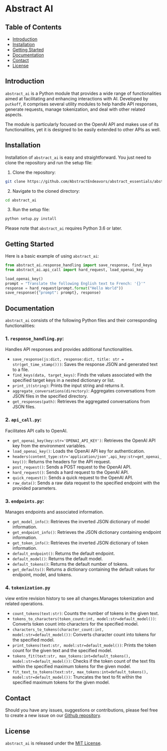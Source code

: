 # Abstract AI

## Table of Contents
- [Introduction](#Introduction)
- [Installation](#Installation)
- [Getting Started](#Getting-Started)
- [Documentation](#Documentation)
- [Contact](#Contact)
- [License](#License)

## Introduction

`abstract_ai` is a Python module that provides a wide range of functionalities aimed at facilitating and enhancing interactions with AI. Developed by `putkoff`, it comprises several utility modules to help handle API responses, generate requests, manage tokenization, and deal with other related aspects.

The module is particularly focused on the OpenAI API and makes use of its functionalities, yet it is designed to be easily extended to other APIs as well.

## Installation

Installation of `abstract_ai` is easy and straightforward. You just need to clone the repository and run the setup file:

1. Clone the repository:
```sh
git clone https://github.com/AbstractEndeavors/abstract_essentials/abstract_ai
```
2. Navigate to the cloned directory:
```sh
cd abstract_ai
```
3. Run the setup file:
```sh
python setup.py install
```

Please note that `abstract_ai` requires Python 3.6 or later.

## Getting Started

Here is a basic example of using `abstract_ai`:

```python
from abstract_ai.response_handling import save_response, find_keys
from abstract_ai.api_call import hard_request, load_openai_key

load_openai_key()
prompt = "Translate the following English text to French: '{}'"
response = hard_request(prompt.format("Hello World"))
save_response({"prompt": prompt}, response)
```

## Documentation

`abstract_ai` consists of the following Python files and their corresponding functionalities:

### 1. `response_handling.py`:

Handles API responses and provides additional functionalities.

- `save_response(js:dict, response:dict, title: str = str(get_time_stamp()))`: Saves the response JSON and generated text to a file.
- `find_keys(data, target_keys)`: Finds the values associated with the specified target keys in a nested dictionary or list.
- `print_it(string)`: Prints the input string and returns it.
- `aggregate_conversations(directory)`: Aggregates conversations from JSON files in the specified directory.
- `get_responses(path)`: Retrieves the aggregated conversations from JSON files.

### 2. `api_call.py`:

Facilitates API calls to OpenAI.

- `get_openai_key(key:str='OPENAI_API_KEY')`: Retrieves the OpenAI API key from the environment variables.
- `load_openai_key()`: Loads the OpenAI API key for authentication.
- `headers(content_type:str='application/json',api_key:str=get_openai_key())`: Returns the headers for the API request.
- `post_request()`: Sends a POST request to the OpenAI API.
- `hard_request()`: Sends a hard request to the OpenAI API.
- `quick_request()`: Sends a quick request to the OpenAI API.
- `raw_data()`: Sends a raw data request to the specified endpoint with the provided parameters.

### 3. `endpoints.py`:

Manages endpoints and associated information.

- `get_model_info()`: Retrieves the inverted JSON dictionary of model information.
- `get_endpoint_info()`: Retrieves the JSON dictionary containing endpoint information.
- `get_token_info()`: Retrieves the inverted JSON dictionary of token information.
- `default_endpoint()`: Returns the default endpoint.
- `default_model()`: Returns the default model.
- `default_tokens()`: Returns the default number of tokens.
- `get_defaults()`: Returns a dictionary containing the default values for endpoint, model, and tokens.

### 4. `tokenization.py`

 view entire revision history to see all changes.Manages tokenization and related operations.

- `count_tokens(text:str)`: Counts the number of tokens in the given text.
- `tokens_to_characters(token_count:int, model:str=default_model())`: Converts token count into characters for the specified model.
- `characters_to_tokens(character_count:int, model:str=default_model())`: Converts character count into tokens for the specified model.
- `print_tokens(text:str, model:str=default_model())`: Prints the token count for the given text and the specified model.
- `tokens_fit(text:str, max_tokens:int=default_tokens(), model:str=default_model())`: Checks if the token count of the text fits within the specified maximum tokens for the given model.
- `fit_text_to_tokens(text:str, max_tokens:int=default_tokens(), model:str=default_model())`: Truncates the text to fit within the specified maximum tokens for the given model.

## Contact

Should you have any issues, suggestions or contributions, please feel free to create a new issue on our [Github repository](https://github.com/AbstractEndeavors/abstract_essentials/abstract_ai).

## License

`abstract_ai` is released under the [MIT License](https://opensource.org/licenses/MIT).

